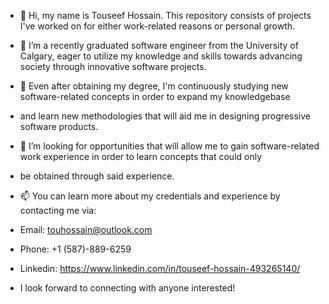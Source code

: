 - 👋 Hi, my name is Touseef Hossain. This repository consists of projects I've worked on for either work-related reasons or personal growth.
- 👀 I’m a recently graduated software engineer from the University of Calgary, eager to utilize my knowledge and skills towards advancing society through innovative software projects.
- 🌱 Even after obtaining my degree, I'm continuously studying new software-related concepts in order to expand my knowledgebase
- and learn new methodologies that will aid me in designing progressive software products. 
- 💞️ I’m looking for opportunities that will allow me to gain software-related work experience in order to learn concepts that could only
- be obtained through said experience.
- 📫 You can learn more about my credentials and experience by contacting me via:
- Email: touhossain@outlook.com
- Phone: +1 (587)-889-6259
- Linkedin: https://www.linkedin.com/in/touseef-hossain-493265140/

- I look forward to connecting with anyone interested!

<!---
toastyho/toastyho is a ✨ special ✨ repository because its `README.md` (this file) appears on your GitHub profile.
You can click the Preview link to take a look at your changes.
--->
